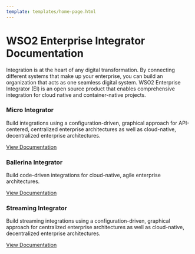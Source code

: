```yaml
---
template: templates/home-page.html
---
```


# WSO2 Enterprise Integrator Documentation

Integration is at the heart of any digital transformation. By connecting different systems that make up your enterprise, you can build an organization that acts as one seamless digital system. WSO2 Enterprise Integrator (EI) is an open source product that enables comprehensive integration for cloud native and container-native projects. 

<!--
 Adding temporary urls for navigation
-->

<div class="integratorDescription">
    <h3>Micro Integrator</h3>
    <p>Build integrations using a configuration-driven, graphical approach for API-centered, centralized enterprise architectures as well as cloud-native, decentralized enterprise architectures.</p>
    <a href="../micro-integrator/overview/introduction">View Documentation</a>
</div>

<div class="integratorDescription">
    <h3>Ballerina Integrator</h3>
    <p>Build code-driven integrations for cloud-native, agile enterprise architectures.</p>
    <a href="../ballerina-integrator/getting-started/introduction">View Documentation</a>
</div>
<div class="integratorDescription">
    <h3>Streaming Integrator</h3>
    <p>Build streaming integrations using a configuration-driven, graphical approach for centralized enterprise architectures as well as cloud-native, decentralized enterprise architectures.</p>
    <a href="../streaming-integrator/overview/overview">View Documentation</a>
</div>

